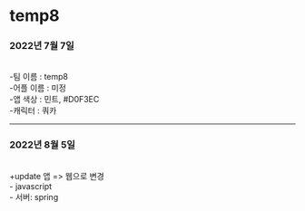 # temp8

### 2022년 7월 7일

<br>
-팀 이름 : temp8
<br>
-어플 이름 : 미정
<br>
-앱 색상 : 민트, #D0F3EC
<br>
-캐릭터 : 쿼카

----------------------------
### 2022년 8월 5일

<br>
+update 앱 => 웹으로 변경
<br>
- javascript
<br>
- 서버: spring
